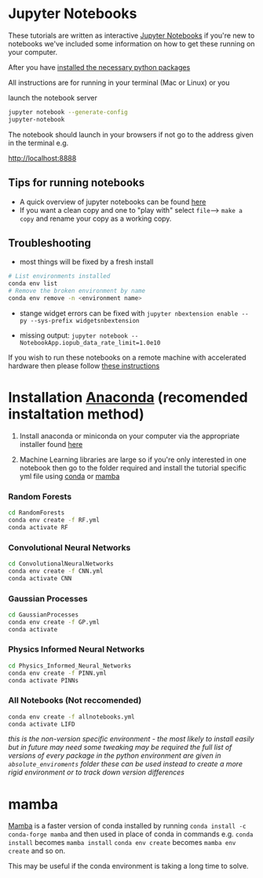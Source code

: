 # Jupyter Notebooks

These tutorials are written as interactive [Jupyter Notebooks](https://jupyter-notebook.readthedocs.io/en/stable/) if you're new to notebooks we've included some information on
how to get these running on your computer.

After you have [installed the necessary python packages](#Installation)

All instructions are for running in your terminal (Mac or Linux) or you

launch the notebook server

```bash
jupyter notebook --generate-config
jupyter-notebook
```

The notebook should launch in your browsers if not go to the address given in the terminal e.g.

[http://localhost:8888](http://localhost:8888)

## Tips for running notebooks

* A quick overview of jupyter notebooks can be found [here](https://www.dataquest.io/blog/jupyter-notebook-tutorial/)
* If you want a clean copy and one to "play with" select `file`--> `make a copy` and rename your copy as a working copy.

## Troubleshooting

* most things will be fixed by a fresh install
```bash
# List environments installed
conda env list
# Remove the broken environment by name
conda env remove -n <environment name>
```

* stange widget errors can be fixed with `jupyter nbextension enable --py --sys-prefix widgetsnbextension`

* missing output: `jupyter notebook --NotebookApp.iopub_data_rate_limit=1.0e10`

If you wish to run these notebooks on a remote machine with accelerated hardware then please follow [these instructions](https://github.com/cemac/cemac_generic/wiki/Jupyter-Notebooks-Via-SSH-Tunnelling)  


# Installation [Anaconda](https://medium.com/pankajmathur/what-is-anaconda-and-why-should-i-bother-about-it-4744915bf3e6) (recomended instaltation method)

1. Install anaconda or miniconda on your computer  via the appropriate installer found [here](https://conda.io/en/latest/miniconda.html)

2. Machine Learning libraries are large so if you're only interested in one notebook then go to the folder required and install the tutorial specific yml file using [conda](https://docs.conda.io/projects/conda/en/4.6.0/_downloads/52a95608c49671267e40c689e0bc00ca/conda-cheatsheet.pdf) or [mamba](#mamba)


### Random Forests

```bash
cd RandomForests
conda env create -f RF.yml
conda activate RF
```
### Convolutional Neural Networks

```bash
cd ConvolutionalNeuralNetworks
conda env create -f CNN.yml
conda activate CNN
```

### Gaussian Processes

```bash
cd GaussianProcesses
conda env create -f GP.yml
conda activate
```

### Physics Informed Neural Networks

```bash
cd Physics_Informed_Neural_Networks
conda env create -f PINN.yml
conda activate PINNs
```

### All Notebooks (Not reccomended)

```bash
conda env create -f allnotebooks.yml
conda activate LIFD
```

*this is the non-version specific environment - the most likely to install easily but in future may need some tweaking may be required the full list of versions of every package in the python environment are given in `absolute_enviroments` folder these can be used instead to create a more rigid environment or to track down version differences*

# mamba

[Mamba](https://mamba.readthedocs.io/en/latest/) is a faster version of conda installed by running `conda install -c conda-forge mamba` and then used in place of conda in commands e.g. `conda install` becomes `mamba install` `conda env create` becomes `mamba env create` and so on.

This may be useful if the conda environment is taking a long time to solve.
